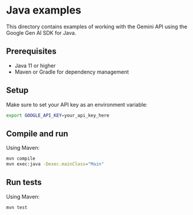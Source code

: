 # Java examples

This directory contains examples of working with the Gemini API using the
Google Gen AI SDK for Java.

## Prerequisites

- Java 11 or higher
- Maven or Gradle for dependency management

## Setup

Make sure to set your API key as an environment variable:

```bash
export GOOGLE_API_KEY=your_api_key_here
```

## Compile and run

Using Maven:

```bash
mvn compile
mvn exec:java -Dexec.mainClass="Main"
```

## Run tests

Using Maven:

```bash
mvn test
```
